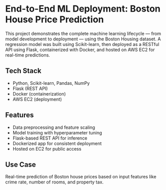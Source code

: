 # End-to-End ML Deployment: Boston House Price Prediction

This project demonstrates the complete machine learning lifecycle — from model development to deployment — using the Boston Housing dataset. A regression model was built using Scikit-learn, then deployed as a RESTful API using Flask, containerized with Docker, and hosted on AWS EC2 for real-time predictions.

## Tech Stack
- Python, Scikit-learn, Pandas, NumPy
- Flask (REST API)
- Docker (containerization)
- AWS EC2 (deployment)

## Features
- Data preprocessing and feature scaling
- Model training with hyperparameter tuning
- Flask-based REST API for inference
- Dockerized app for consistent deployment
- Hosted on EC2 for public access

## Use Case
Real-time prediction of Boston house prices based on input features like crime rate, number of rooms, and property tax.

